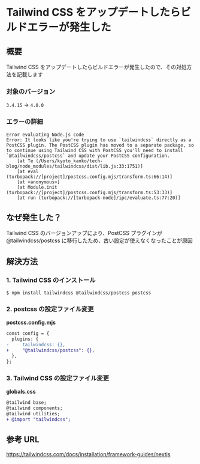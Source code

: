 # Tailwind CSS をアップデートしたらビルドエラーが発生した

## 概要

Tailwind CSS をアップデートしたらビルドエラーが発生したので、その対処方法を記載します

### 対象のバージョン

`3.4.15` -> `4.0.0`

### エラーの詳細

```text
Error evaluating Node.js code
Error: It looks like you're trying to use `tailwindcss` directly as a PostCSS plugin. The PostCSS plugin has moved to a separate package, so to continue using Tailwind CSS with PostCSS you'll need to install `@tailwindcss/postcss` and update your PostCSS configuration.
    [at Te (/Users/kyoto_kanko/tech-blog/node_modules/tailwindcss/dist/lib.js:33:1751)]
    [at eval (turbopack://[project]/postcss.config.mjs/transform.ts:66:14)]
    [at <anonymous>]
    [at Module.init (turbopack://[project]/postcss.config.mjs/transform.ts:53:33)]
    [at run (turbopack://[turbopack-node]/ipc/evaluate.ts:77:20)]
```

## なぜ発生した？

Tailwind CSS のバージョンアップにより、PostCSS プラグインが@tailwindcss/postcss に移行したため、古い設定が使えなくなったことが原因

## 解決方法

### 1. Tailwind CSS のインストール

```
$ npm install tailwindcss @tailwindcss/postcss postcss
```

### 2. postcss の設定ファイル変更

**postcss.config.mjs**

```diff
const config = {
  plugins: {
-     tailwindcss: {},
+     "@tailwindcss/postcss": {},
  },
};
```

### 3. Tailwind CSS の設定ファイル変更

**globals.css**

```diff
@tailwind base;
@tailwind components;
@tailwind utilities;
+ @import "tailwindcss";
```

## 参考 URL

https://tailwindcss.com/docs/installation/framework-guides/nextjs

